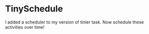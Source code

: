 # TinySchedule
I added a scheduler to my version of tinier task. Now schedule these activities over time!
